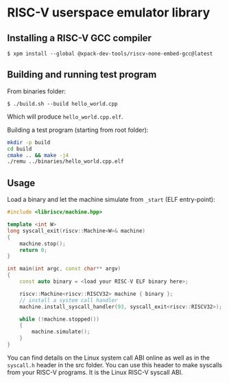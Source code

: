 # RISC-V userspace emulator library

## Installing a RISC-V GCC compiler

```
$ xpm install --global @xpack-dev-tools/riscv-none-embed-gcc@latest
```

## Building and running test program

From binaries folder:
```
$ ./build.sh --build hello_world.cpp
```
Which will produce `hello_world.cpp.elf`.

Building a test program (starting from root folder):
```sh
mkdir -p build
cd build
cmake .. && make -j4
./remu ../binaries/hello_world.cpp.elf
```


## Usage

Load a binary and let the machine simulate from `_start` (ELF entry-point):
```C++
#include <libriscv/machine.hpp>

template <int W>
long syscall_exit(riscv::Machine<W>& machine)
{
	machine.stop();
	return 0;
}

int main(int argc, const char** argv)
{
	const auto binary = <load your RISC-V ELF binary here>;

	riscv::Machine<riscv::RISCV32> machine { binary };
	// install a system call handler
	machine.install_syscall_handler(93, syscall_exit<riscv::RISCV32>);

	while (!machine.stopped())
	{
		machine.simulate();
	}
}
```

You can find details on the Linux system call ABI online as well as in the `syscall.h`
header in the src folder. You can use this header to make syscalls from your RISC-V programs.
It is the Linux RISC-V syscall ABI.
